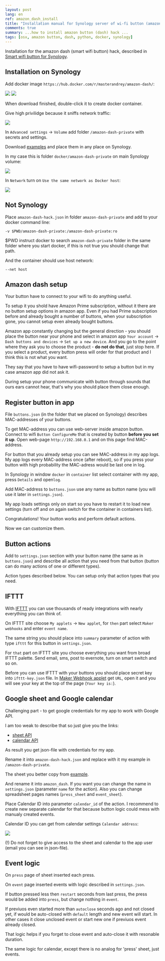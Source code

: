 ```yaml
---
layout: post
lang: en
ref: amazon_dash_install
title: "Installation manual for Synology server of wi-fi button (amazon dash hack)"
comments: true
summary: ...how to install amazon button (dash) hack ...
tags: [osx, amazon button, dash, python, docker, synology]
---
```


Installation for the amazon dash (smart wifi button) hack,
described in [Smart wifi button for Synology](http://masterandrey.com/posts/en/amazon_dash/).

## Installation on Synology

Add docker image `https://hub.docker.com/r/masterandrey/amazon-dash/`:

![](/images/dash_synology_docker_image.png)
![](/images/dash_synology_docker_url.png)

When download finished, double-click it to create docker container.

Give high privilidge because it sniffs network traffic:

![](/images/dash_synology_docker_general.png)

In `Advanced settings` -> `Volume` add folder `/amazon-dash-private` with secrets and settings.

Download [examples](https://github.com/masterandrey/docker-amazon-dash/tree/master/amazon-dash-private) 
and place them in any place on Synology. 

In my case this is folder `docker/amazon-dash-private` on main Synology volume:

![](/images/dash_synology_docker_volume.png)

In `Network` turn on `Use the same network as Docker host`:

![](/images/dash_synology_docker_network.png)


## Not Synology

Place `amazon-dash-hack.json` in folder `amazon-dash-private` and add to your
docker command line:

    -v $PWD/amazon-dash-private:/amazon-dash-private:ro
    
$PWD instruct docker to search `amazon-dash-private` folder in the same folder where you start docker,
if this is not true you should change that path.
        
And the container should use host network:

    --net host 

## Amazon dash setup

Your button have to connect to your wifi to do anything useful.

To setup it you shold have Amazon Prime subscription, without it there are no button setup options
in amazon app.
Even if you had Prime subscription before and already bought a number of buttons, when your subscription
gone, you cannot setup even already bought buttons.

Amazon app constantly changing but the general direction - you should place the button near your phone 
and select in amazon app `Your account` -> `Dash buttons and devices` -> 
`Set up a new device`.
And you go to the point where they ask you to choose the product - **do not do that**, just stop here.
If you select a product, every button press will order for that product and I think this is not what you want.

They say that you have to have wifi-password to setup a button but in my case amazon app did not
ask it.

During setup your phone communicate with button through sounds that ours ears cannot hear, that's why
you should place them close enough.

## Register button in app

File `buttons.json` (in the folder that we placed on Synology) describes MAC-addresses of your buttons.

To get MAC-address you can use web-server inside amazon button. Connect to wifi `Button ConfigureMe`
that is created by button **before you set it up**.
Open web-page `http://192.168.0.1` and on this page find MAC-address.

For button that you already setup you can see MAC-address in my app logs. 
My app logs every MAC-address once (after reboot), so if you press your button with high
probability the MAC-adress would be last one in log. 

In Synology in window `docker` in `container` list select container with my app, press `Details` and
open`log`.

Add MAC-address to `buttons.json` use any name as button name (you will use it later in `settings.json`).

My app loads settings only on start so you have to restart it to load new settings
(turn off and on again switch for the container in containers list).

Congratulations! Your button works and perform default actions.

Now we can customize them.

## Button actions

Add to `settings.json` section with your button name (the same as in `buttons.json`)
and describe all action that you need from that button (button can do many actions of
one or different types).

Action types described below.
You can setup only that action types that you need.

## IFTTT

With [IFTTT](https://ifttt.com) you can use thousands of ready integrations with nearly everything you
can think of.

On IFTTT site choose `My applets` -> `New applet`, for `then` part select `Maker webhooks` and enter `event name`.

The same string you should place into `summary` parameter of action with type `ifttt` for this button in
`settings.json`.

For `that` part on IFTTT site you choose everything you want from broad IFTTT palette. 
Send email, sms, post to evernote,
turn on smart switch and so on.

Before you can use IFTTT with your buttons you should place secret key into `ifttt-key.json` file.
In [Maker Webhook applet](https://ifttt.com/services/maker_webhooks/settings) get
`URL`, open it and you will see your key at the top of the page (`Your key is:`).

## Google sheet and Google calendar

Challenging part - to get google credentials for my app to work with Google API.

I am too weak to describe that so just give you the links:
- [sheet API](https://console.developers.google.com/start/api?id=sheets.googleapis.com)
- [calendar API](https://console.developers.google.com/start/api?id=calendar) 

As result you get json-file with credentials for my app. 

Rename it into `amazon-dash-hack.json` and replace with it my example in
`/amazon-dash-private`. 

The sheet you better copy from 
[example](https://docs.google.com/spreadsheets/d/1m2NNfdKIb3JDieBZEBL5e15-6wx_BUf7rxyP2CwOekY/edit#gid=0).

And rename it into `amazon_dash`.
If you want you can change the name in `settings.json` (parameter `name` for the action).
Also you can change spreadsheet pages names
(`press_sheet` and `event_sheet`).

Place Calendar ID into parameter `сalendar_id` of the action. I recommend to create new
separate calendar for that because button logic could mess with manualy created events.
 
Calendar ID you can get from calendar settings
`Calendar address`:

![](/images/google_calendar_settings.png)

(!) Do not forget to give access to the sheet and calendar to the app user 
(email you can see in json-file).


## Event logic

On `press` page of sheet inserted each press.

On `event` page inserted events with logic described in `settings.json`. 

If button pressed less then `restart` seconds from last press, the press
would be added into `press`, but change nothing in `event`.

If previuos even started more than `autoclose` seconds ago and not closed yet,
if would be auto-closed with `default` length and new event will start. 
In other cases it close unclosed event or start new one if previuos event already closed.

That logic helps if you forget to close event and auto-close it with resonable duration.

The same logic for calendar, except there is no analog for 'press' sheet, just events.
